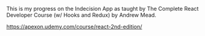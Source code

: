 This is my progress on the Indecision App as taught by The Complete React Developer Course (w/ Hooks and Redux) by Andrew Mead. 

https://apexon.udemy.com/course/react-2nd-edition/
